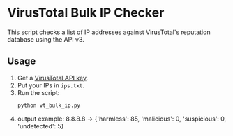 # VirusTotal Bulk IP Checker

This script checks a list of IP addresses against VirusTotal's reputation database using the API v3.

## Usage
1. Get a [VirusTotal API key](https://www.virustotal.com/gui/my-apikey).
2. Put your IPs in `ips.txt`.
3. Run the script:
   ```bash
   python vt_bulk_ip.py
4. output example:
   8.8.8.8 → {'harmless': 85, 'malicious': 0, 'suspicious': 0, 'undetected': 5}
